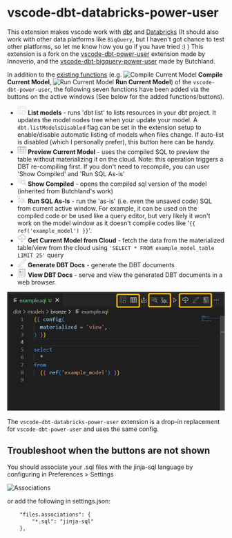 # vscode-dbt-databricks-power-user



This extension makes vscode work with [dbt](https://www.getdbt.com/) and [Databricks](https://databricks.com/) (It should also work with other data platforms like `BiqQuery`, but I haven't got chance to test other platforms, so let me know how you go if you have tried :) ) This extension is a fork on the [vscode-dbt-power-user](https://github.com/innoverio/vscode-dbt-power-user) extension made by Innoverio, 
and the [vscode-dbt-bigquery-power-user](https://github.com/butchland/vscode-dbt-bigquery-power-user) made by Butchland. 

In addition to the [existing functions](https://github.com/innoverio/vscode-dbt-power-user/blob/master/README.md) (e.g. <img src="media/build_dark.svg" alt="Compile Current Model" height="20"/> **Compile Current Model**, <img src="media/run-dark.svg" alt="Run Current Model" height="20"/> **Run Current Model**) of the `vscode-dbt-power-user`, the following seven functions have been added via the buttons on the active windows (See below for the added functions/buttons).


* <img src="media/list_models_dark.svg" alt="Preview Current Model" height="20"/> **List models** - runs 'dbt list' to lists resources in your dbt project. It updates the model nodes tree when your update your model. A `dbt.listModelsDisabled` flag can be set in the extension setup to enable/disable automatic listing of models when files change. If auto-list is disabled (which I personally prefer), this button here can be handy.
* <img src="media/preview_table_dark.svg" alt="Preview Current Model" height="20"/> **Preview Current Model** - uses the compiled SQL to preview the table without materializing it on the cloud. Note: this operation triggers a DBT re-compiling first. If you don't need to recompile, you can user 'Show Compiled' and 'Run SQL As-is'
* <img src="media/view_compiled_dark.svg" alt="Show Compiled" height="20"/> **Show Compiled** - opens the compiled sql version of the model (inherited from Butchland's work)
* <img src="media/run_sql_dark.svg" alt="Run SQL As-is" height="20"/> **Run SQL As-Is** - run the 'as-is' (i.e. even the unsaved code) SQL from current active window. For example, it can be used on the compiled code or be used like a query editor, but very likely it won't work on the model window as it doesn't compile codes like '`{{ ref('example_model') }}`'.
* <img src="media/cloud_dark.svg" alt="Get Current Model from Cloud" height="20"/> **Get Current Model from Cloud** - fetch the data from the materialized table/view from the cloud using `'SELECT * FROM example_model_table LIMIT 25'` query
* <img src="media/docs_gen_dark.svg" alt="Generate DBT Docs" height="20"/> **Generate DBT Docs** - generate the DBT documents
* <img src="media/documents_dark.svg" alt="View DBT Docs" height="20"/> **View DBT Docs** - serve and view the generated DBT documents in a web browser.



![Preview SQL example](media/example_button_list.png)


The `vscode-dbt-databricks-power-user` extension is a drop-in replacement for `vscode-dbt-power-user` and  uses the same config. 


## Troubleshoot when the buttons are not shown


You should associate your .sql files with the jinja-sql language by configuring in Preferences > Settings

![Associations](./media/associations.png)

or add the following in settings.json:

```
    "files.associations": {
        "*.sql": "jinja-sql"
    },
```
